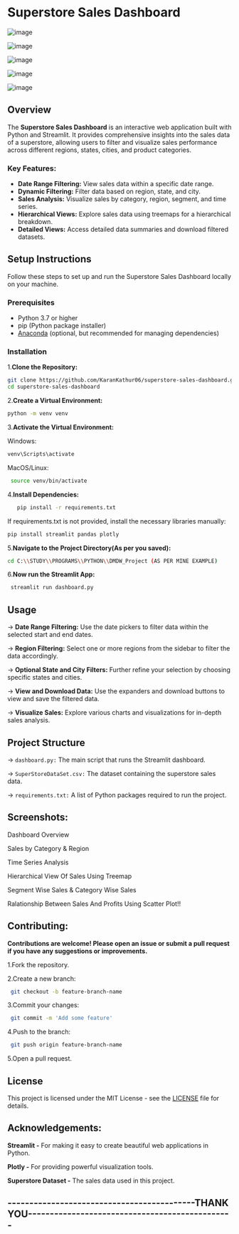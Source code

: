 # Superstore Sales Dashboard
![image](https://github.com/KaranKathur06/Python-Dashboard/assets/155360397/256479c6-b416-4735-90da-3c2b22a07191)

![image](https://github.com/KaranKathur06/Python-Dashboard/assets/155360397/317f873c-dc57-4b82-916c-fe42586065a9)

![image](https://github.com/KaranKathur06/Python-Dashboard/assets/155360397/4d239168-56a0-4c7e-a357-069eddaebaaa)

![image](https://github.com/KaranKathur06/Python-Dashboard/assets/155360397/b3c56e3a-a683-4a89-874a-db4ed79228d1)

![image](https://github.com/KaranKathur06/Python-Dashboard/assets/155360397/21f86e39-a8f6-49e3-a7a9-d3181c31bfbc)


## Overview

The **Superstore Sales Dashboard** is an interactive web application built with Python and Streamlit. It provides comprehensive insights into the sales data of a superstore, allowing users to filter and visualize sales performance across different regions, states, cities, and product categories.

### Key Features:
- **Date Range Filtering:** View sales data within a specific date range.
- **Dynamic Filtering:** Filter data based on region, state, and city.
- **Sales Analysis:** Visualize sales by category, region, segment, and time series.
- **Hierarchical Views:** Explore sales data using treemaps for a hierarchical breakdown.
- **Detailed Views:** Access detailed data summaries and download filtered datasets.

## Setup Instructions

Follow these steps to set up and run the Superstore Sales Dashboard locally on your machine.

### Prerequisites

- Python 3.7 or higher
- pip (Python package installer)
- [Anaconda](https://www.anaconda.com/products/distribution) (optional, but recommended for managing dependencies)

### Installation

1.**Clone the Repository:**
   ```bash
   git clone https://github.com/KaranKathur06/superstore-sales-dashboard.git
   cd superstore-sales-dashboard
   ```
   
2.**Create a Virtual Environment:**
   ```bash
   python -m venv venv
   ```

3.**Activate the Virtual Environment:**

  Windows:
   ```bash
   venv\Scripts\activate
   ```

 MacOS/Linux:
 ```bash
  source venv/bin/activate
 ```

4.**Install Dependencies:**
 ``` bash
    pip install -r requirements.txt
 ```
 If requirements.txt is not provided, install the necessary libraries manually:
 ```bash
 pip install streamlit pandas plotly
```

5.**Navigate to the Project Directory(As per you saved):**
 ```bash
cd C:\\STUDY\\PROGRAMS\\PYTHON\\DMDW_Project (AS PER MINE EXAMPLE)
```

6.**Now run the Streamlit App:**
```bash
 streamlit run dashboard.py
```

## Usage
-> **Date Range Filtering:** Use the date pickers to filter data within the selected start and end dates.

-> **Region Filtering:** Select one or more regions from the sidebar to filter the data accordingly.

-> **Optional State and City Filters:** Further refine your selection by choosing specific states and cities.

-> **View and Download Data:** Use the expanders and download buttons to view and save the filtered data.

-> **Visualize Sales:** Explore various charts and visualizations for in-depth sales analysis.


## Project Structure
-> `dashboard.py:` The main script that runs the Streamlit dashboard.

-> `SuperStoreDataSet.csv:` The dataset containing the superstore sales data.

-> `requirements.txt:` A list of Python packages required to run the project.


## Screenshots:
  Dashboard Overview
  
  Sales by Category & Region 

  Time Series Analysis

  Hierarchical View Of Sales Using Treemap

  Segment Wise Sales & Category Wise Sales

  Ralationship Between Sales And Profits Using Scatter Plot!!


## Contributing:
 **Contributions are welcome! Please open an issue or submit a pull request if you have any suggestions or improvements.**

1.Fork the repository.

2.Create a new branch:
```bash
 git checkout -b feature-branch-name
```

3.Commit your changes:
```bash
 git commit -m 'Add some feature'
```

4.Push to the branch:
```bash
 git push origin feature-branch-name
```
5.Open a pull request.

## License
This project is licensed under the MIT License - see the [LICENSE](https://github.com/KaranKathur06/Python-Dashboard/blob/main/LICENSE) file for details.

## Acknowledgements:

**Streamlit -** For making it easy to create beautiful web applications in Python.

**Plotly -** For providing powerful visualization tools.

**Superstore Dataset -** The sales data used in this project.
## -------------------------------------------THANK YOU-----------------------------------------------
